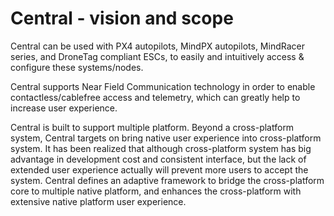 # Central - vision and scope

Central can be used with PX4 autopilots, MindPX autopilots, MindRacer series, and DroneTag compliant ESCs, to easily and intuitively access & configure these systems/nodes.

Central supports Near Field Communication technology in order to enable contactless/cablefree access and telemetry, which can greatly help to increase user experience.

Central is built to support multiple platform. Beyond a cross-platform system, Central targets on bring native user experience into cross-platform system. It has been realized that although
cross-platform system has big advantage in development cost and consistent interface, but the lack of extended user experience actually will prevent more users to accept the system. Central
defines an adaptive framework to bridge the cross-platform core to multiple native platform, and enhances the cross-platform with extensive native platform user experience.

